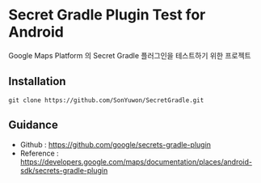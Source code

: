 # Secret Gradle Plugin Test for Android
Google Maps Platform 의 Secret Gradle 플러그인을 테스트하기 위한 프로젝트

## Installation
```
git clone https://github.com/SonYuwon/SecretGradle.git
```

## Guidance
- Github : https://github.com/google/secrets-gradle-plugin
- Reference : https://developers.google.com/maps/documentation/places/android-sdk/secrets-gradle-plugin
